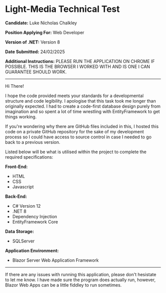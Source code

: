 # Light-Media Technical Test
**Candidate:** Luke Nicholas Chalkley

**Position Applying For:** Web Developer

**Version of .NET:** Version 8

**Date Submitted:** 24/02/2025

**Additional Instructions:** PLEASE RUN THE APPLICATION ON CHROME IF POSSIBLE. THIS IS THE BROWSER I WORKED WITH AND IS ONE I CAN GUARANTEE SHOULD WORK.

---

Hi There!

I hope the code provided meets your standards for a developmental structure and code legibility. I apologise that this task took me longer than originally expected. I had to create a code-first database design purely from imagination and so spent a lot of time wrestling with EntityFramework to get things working.

If you're wondering why there are GitHub files included in this, I hosted this code on a private GitHub repository for the sake of my development process so I could have access to source control in case I needed to go back to a previous version.

Listed below will be what is utilised within the project to complete the required specifications:

**Front-End:**
* HTML
* CSS
* Javascript

**Back-End:**
* C# Version 12
* .NET 8
* Dependency Injection
* EntityFramework Core

**Data Storage:**
* SQLServer

**Application Environment:**
* Blazor Server Web Application Framework

---

If there are any issues with running this application, please don't hesistate to let me know. I have made sure the program does actually run, however, Blazor Web Apps can be a little fiddley to run sometimes.
